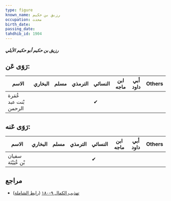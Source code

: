 ```yaml
---
type: figure
known_name: رزيق بن حكيم
occupation: محدث
birth_date:
passing_date:
tahdhib_id: 1904
---
```

##### رزيق بن حكيم أبو حكيم الأيلي

## رَوَى عَن:
| الاسم                  | البخاري | مسلم | الترمذي | النسائي | ابن ماجه | أبي داود | Others |
| ---------------------- | ------- | ---- | ------- | ------- | -------- | -------- | ------ |
| عُمَرة بْنت عبد الرحمن |         |      |         | ✔       |          |          |        |
## رَوَى عَنه:
| الاسم               | البخاري | مسلم | الترمذي | النسائي | ابن ماجه | أبي داود | Others |
| ------------------- | ------- | ---- | ------- | ------- | -------- | -------- | ------ |
| سفيان بْن عُيَيْنَة |         |      |         | ✔       |          |          |        |
## مراجع
- [تهذيب الكمال ٩-١٨٠](obsidian://open?vault=Tahdhib-al-Kamal&file=Figures/١٩٠٤-رزيق%20بن%20حكيم%20أبو%20حكيم%20الأيلي) ([رابط الشاملة](https://shamela.ws/book/3722/4420))